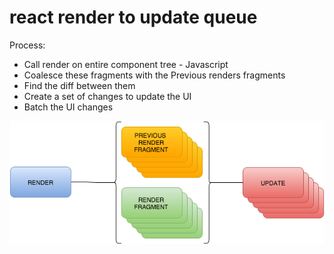 # react render to update queue

Process:
* Call render on entire component tree - Javascript
* Coalesce these fragments with the Previous renders fragments
* Find the diff between them
* Create a set of changes to update the UI
* Batch the UI changes

![Basic render flow](/images/dataflow-react-render.png)
